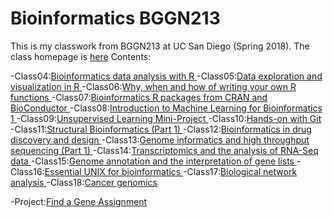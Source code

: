 # Bioinformatics BGGN213


This is my classwork from BGGN213 at UC San Diego (Spring 2018). 
The class homepage is [here](https://avaladezucsd.github.io/bggn213/)
Contents:

-Class04:[Bioinformatics data analysis with R ](url)
-Class05:[Data exploration and visualization in R ](url)
-Class06:[Why, when and how of writing your own R functions ](url)
-Class07:[Bioinformatics R packages from CRAN and BioConductor ](url)
-Class08:[Introduction to Machine Learning for Bioinformatics 1 ](url)
-Class09:[Unsupervised Learning Mini-Project ](url)
-Class10:[Hands-on with Git ](url)
-Class11:[Structural Bioinformatics (Part 1) ](url)
-Class12:[Bioinformatics in drug discovery and design ](url)
-Class13:[Genome informatics and high throughput sequencing (Part 1) ](url)
-Class14:[Transcriptomics and the analysis of RNA-Seq data ](url)
-Class15:[Genome annotation and the interpretation of gene lists ](url)
-Class16:[Essential UNIX for bioinformatics ](url)
-Class17:[Biological network analysis ](url)
-Class18:[Cancer genomics ](url)

-Project:[Find a Gene Assignment](https://github.com/avaladezucsd/bggn213/blob/master/BGGN21320180605/GeneAssignment.Rmd)
